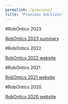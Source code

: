 ```yaml
---
permalink: /previous/
title: "Previous Editions"
---
```


#RobOntics 2023

[RobOntics 2023 summary](https://robontics.github.io/robontics2023/)

#RobOntics 2022

[RobOntics 2022 website](https://robontics2022.github.io)

#RobOntics 2021

[RobOntics 2021 website](https://robontics2021.github.io)

#RobOntics 2020

[RobOntics 2020 website](https://robontics2020.github.io)


